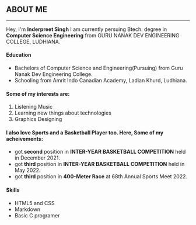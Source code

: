 ## ABOUT ME
---

Hey,
I'm **Inderpreet Singh** I am currently persuing Btech. degree in **Computer Science Engineering** from GURU NANAK DEV ENGINEERING COLLEGE, LUDHIANA.

#### Education
- Bachelors of Computer Science and Engineering(Pursuing) from Guru Nanak Dev Engineering College.
- Schooling from Amrit Indo Canadian Academy, Ladian Khurd, Ludhiana.

#### Some of my interests are:
1. Listening Music
1. Learning new things about technologies
1. Graphics Designing 

#### I also love Sports and a Basketball Player too. Here, Some of my acheivements:
- got **second** position in **INTER-YEAR BASKETBALL COMPETITION** held in December 2021.
- got **third** position in **INTER-YEAR BASKETBALL COMPETITION** held in May 2022.
- got **third** position in **400-Meter Race** at 68th Annual Sports Meet 2022.

#### Skills
- HTML5 and CSS
- Markdown
- Basic C programer
